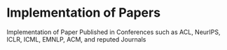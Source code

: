 # Implementation of Papers
Implementation of Paper Published in Conferences such as ACL, NeurIPS, ICLR, ICML, EMNLP, ACM, and reputed Journals

